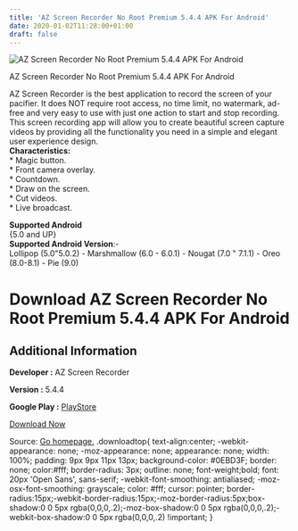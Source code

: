 ```yaml
---
title: 'AZ Screen Recorder No Root Premium 5.4.4 APK For Android'
date: 2020-01-02T11:28:00+01:00
draft: false
---
```


![AZ Screen Recorder No Root Premium 5.4.4 APK For Android](https://i1.wp.com/apkhome.net/wp-content/uploads/2020/01/AZ-Screen-Recorder-No-Root-Premium-5.4.4.png "AZ Screen Recorder No Root Premium 5.4.4 APK For Android")

  

AZ Screen Recorder No Root Premium 5.4.4 APK For Android

AZ Screen Recorder is the best application to record the screen of your pacifier. It does NOT require root access, no time limit, no watermark, ad-free and very easy to use with just one action to start and stop recording.  
This screen recording app will allow you to create beautiful screen capture videos by providing all the functionality you need in a simple and elegant user experience design.  
**Characteristics:**  
\* Magic button.  
\* Front camera overlay.  
\* Countdown.  
\* Draw on the screen.  
\* Cut videos.  
\* Live broadcast.

**Supported Android**  
{5.0 and UP}  
**Supported Android Version**:-  
Lollipop (5.0"5.0.2) - Marshmallow (6.0 - 6.0.1) - Nougat (7.0 " 7.1.1) - Oreo (8.0-8.1) - Pie (9.0)

Download AZ Screen Recorder No Root Premium 5.4.4 APK For Android
=================================================================

Additional Information
----------------------

**Developer :** AZ Screen Recorder

**Version :** 5.4.4

**Google Play :** [PlayStore](https://play.google.com/store/apps/details?id=com.hecorat.screenrecorder.free)

  

[Download Now](https://store4app.co/post/az-screen-recorder-no-root-premium-5-4-4-apk-for-android_1577956461)

  
Source: [Go homepage.](https://store4app.co/post/az-screen-recorder-no-root-premium-5-4-4-apk-for-android_1577956461) .downloadtop{ text-align:center; -webkit-appearance: none; -moz-appearance: none; appearance: none; width: 100%; padding: 9px 9px 11px 13px; background-color: #0EBD3F; border: none; color:#fff; border-radius: 3px; outline: none; font-weight;bold; font: 20px 'Open Sans', sans-serif; -webkit-font-smoothing: antialiased; -moz-osx-font-smoothing: grayscale; color: #fff; cursor: pointer; border-radius:15px;-webkit-border-radius:15px;-moz-border-radius:5px;box-shadow:0 0 5px rgba(0,0,0,.2);-moz-box-shadow:0 0 5px rgba(0,0,0,.2);-webkit-box-shadow:0 0 5px rgba(0,0,0,.2) !important; }